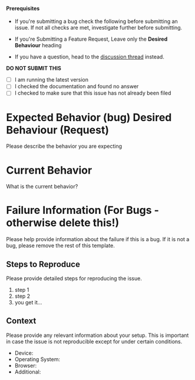 #### Prerequisites

- If you're submitting a bug check the following before submitting an issue. If not all checks are met, investigate further before submitting.

- If you're Submitting a Feature Request, Leave only the **Desired Behaviour** heading

- If you have a question, head to the [discussion thread](https://github.com/vapurrmaid/Quizzr/issues/31) instead.

 **DO NOT SUBMIT THIS**

- [ ] I am running the latest version
- [ ] I checked the documentation and found no answer
- [ ] I checked to make sure that this issue has not already been filed

# Expected Behavior (bug) Desired Behaviour (Request)

Please describe the behavior you are expecting

# Current Behavior

What is the current behavior?

# Failure Information (For Bugs - otherwise delete this!)

Please help provide information about the failure if this is a bug. If it is not a bug, please remove the rest of this template.

## Steps to Reproduce

Please provide detailed steps for reproducing the issue.

1. step 1
2. step 2
3. you get it...

## Context

Please provide any relevant information about your setup. This is important in case the issue is not reproducible except for under certain conditions.
* Device:
* Operating System:
* Browser:
* Additional: 
